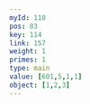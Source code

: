 ```yaml
---
myId: 110
pos: 83
key: 114
link: 157
weight: 1
primes: 1
type: main
value: [601,5,1,1]
object: [1,2,3]
---
```

